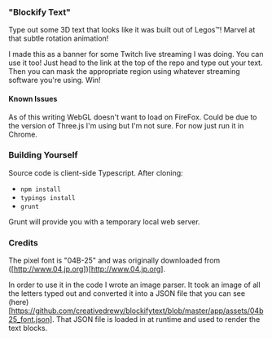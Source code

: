 ### "Blockify Text"

Type out some 3D text that looks like it was built out of Legos™! Marvel at that subtle rotation animation!

I made this as a banner for some Twitch live streaming I was doing. You can use it too! Just head to the link at the top of the repo and type out your text. Then you can mask the appropriate region using whatever streaming software you're using. Win!

#### Known Issues

As of this writing WebGL doesn't want to load on FireFox. Could be due to the version of Three.js I'm using but I'm not sure. For now just run it in Chrome.

### Building Yourself

Source code is client-side Typescript. After cloning:

- ```npm install```
- ```typings install```
- ```grunt```

Grunt will provide you with a temporary local web server.

### Credits

The pixel font is "04B-25" and was originally downloaded from ([http://www.04.jp.org])[http://www.04.jp.org]. 

In order to use it in the code I wrote an image parser. It took an image of all the letters typed out and converted it into a JSON file that you can see (here)[https://github.com/creativedrewy/blockifytext/blob/master/app/assets/04b25_font.json]. That JSON file is loaded in at runtime and used to render the text blocks.
